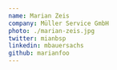```yaml
---
name: Marian Zeis
company: Müller Service GmbH
photo: ./marian-zeis.jpg
twitter: mianbsp
linkedin: mbauersachs
github: marianfoo
---
```

